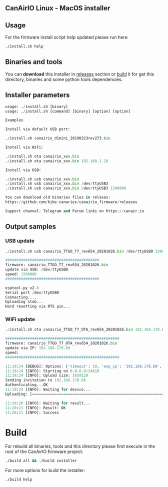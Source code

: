 ## CanAirIO Linux - MacOS installer

## Usage

For the firmware install script help updated please run here:

``` bash
./install.sh help
```

## Binaries and tools

You can **download** this installer in [releases](https://github.com/kike-canaries/canairio_firmware/releases) section or [build](#Build) it for get this directory, binaries and some python tools dependencies.

## Installer parameters

```python
usage: ./install.sh [binary]
usage: ./install.sh [command] [binary] [option] [option]

Examples

Install via default USB port:

./install.sh canairio_d1mini_20190323rev273.bin

Install via WiFi:

./install.sh ota canairio_xxx.bin
./install.sh ota canairio_xxx.bin 192.168.1.10

Install via USB:

./install.sh usb canairio_xxx.bin
./install.sh usb canairio_xxx.bin /dev/ttyUSB3
./install.sh usb canairio_xxx.bin /dev/ttyUSB3 1500000

You can download old binaries files in relases:
https://github.com/kike-canaries/canairio_firmware/releases

Support channel: Telegram and Forum links on https://canair.io
```

## Output samples

### USB update

```python
./install.sh usb canairio_TTGO_T7_rev654_20201026.bin /dev/ttyUSB0 1500000

##########################################
firmware: canairio_TTGO_T7_rev654_20201026.bin
update via USB: /dev/ttyUSB0
speed: 1500000
##########################################

esptool.py v2.8
Serial port /dev/ttyUSB0
Connecting....
Uploading stub...
Hard resetting via RTS pin...
```

### WiFi update

```python
./install.sh ota canairio_TTGO_T7_OTA_rev654_20201026.bin 192.168.178.68

###################################################
firmware: canairio_TTGO_T7_OTA_rev654_20201026.bin
update via IP: 192.168.178.68
speed: 
###################################################

11:19:24 [DEBUG]: Options: {'timeout': 10, 'esp_ip': '192.168.178.68', 'host_port': 34610, 'image': 'canairio_TTGO_T7_OTA_rev654_20201026.bin', 'host_ip': '0.0.0.0', 'auth': 'CanAirIO', 'esp_port': 3232, 'spiffs': False, 'debug': True, 'progress': True}
11:19:24 [INFO]: Starting on 0.0.0.0:34610
11:19:24 [INFO]: Upload size: 1659120
Sending invitation to 192.168.178.68 
Authenticating...OK
11:19:24 [INFO]: Waiting for device...
Uploading: [============================================================] 100% Done...

11:20:20 [INFO]: Waiting for result...
11:20:21 [INFO]: Result: OK
11:20:21 [INFO]: Success
```

# Build

For rebuild all binaries, tools and this directory please first execute in the root of the CanAirIO firmware project:

``` bash
./build all && ./build installer
```

For more options for build the installer:

``` bash
./build help
```
